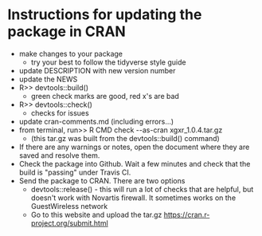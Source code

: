 # Instructions for updating the package in CRAN

* make changes to your package
  * try your best to follow the tidyverse style guide
* update DESCRIPTION with new version number
* update the NEWS
* R>> devtools::build()
  * green check marks are good, red x's are bad
* R>> devtools::check()
  * checks for issues
* update cran-comments.md (including errors...)
* from terminal, run>> R CMD check --as-cran xgxr_1.0.4.tar.gz
  * (this tar.gz was built from the devtools::build() command)
* If there are any warnings or notes, open the document where they are saved and resolve them.
* Check the package into Github.  Wait a few minutes and check that the build is "passing" under Travis CI.
* Send the package to CRAN.  There are two options
  * devtools::release() - this will run a lot of checks that are helpful, but doesn't work with Novartis firewall.  It sometimes works on the GuestWireless network
  * Go to this website and upload the tar.gz https://cran.r-project.org/submit.html
